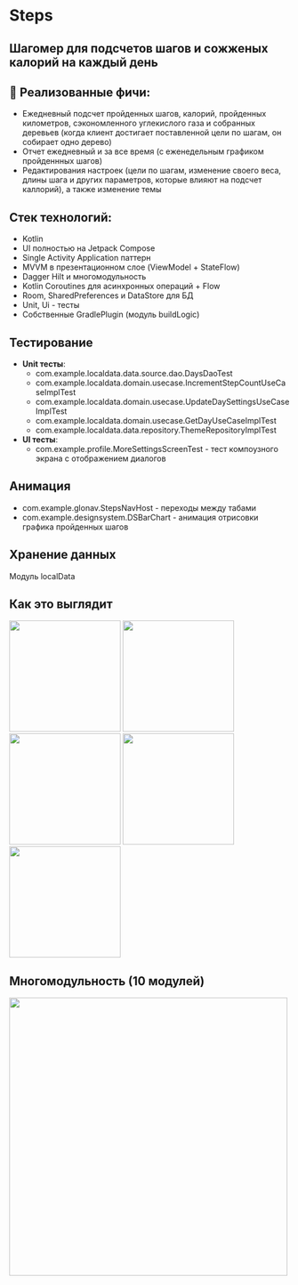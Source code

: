 # Steps
## Шагомер для подсчетов шагов и сожженых калорий на каждый день

## 🧐 Реализованные фичи:
- Ежедневный подсчет пройденных шагов, калорий, пройденных километров, сэкономленного углекислого газа и собранных деревьев (когда клиент достигает поставленной цели по шагам, он собирает одно дерево)
- Отчет ежедневный и за все время (с еженедельным графиком пройденнных шагов)
- Редактирования настроек (цели по шагам, изменение своего веса, длины шага и других параметров, которые влияют на подсчет каллорий), а также изменение темы 

## Стек технологий:
- Kotlin
- UI полностью на Jetpack Compose
- Single Activity Application паттерн
- MVVM в презентационном слое (ViewModel + StateFlow)
- Dagger Hilt и многомодульность
- Kotlin Coroutines для асинхронных операций + Flow
- Room, SharedPreferences и DataStore для БД
- Unit, Ui - тесты
- Собственные GradlePlugin (модуль buildLogic)

## Тестирование
 - **Unit тесты**:
   - com.example.localdata.data.source.dao.DaysDaoTest
   - com.example.localdata.domain.usecase.IncrementStepCountUseCaseImplTest
   - com.example.localdata.domain.usecase.UpdateDaySettingsUseCaseImplTest
   - com.example.localdata.domain.usecase.GetDayUseCaseImplTest
   - com.example.localdata.data.repository.ThemeRepositoryImplTest
- **UI тесты**:
   - com.example.profile.MoreSettingsScreenTest - тест компоузного экрана с отображением диалогов

## Анимация
 - com.example.glonav.StepsNavHost - переходы между табами
 - com.example.designsystem.DSBarChart - анимация отрисовки графика пройденных шагов

## Хранение данных 
Модуль localData

## Как это выглядит
<img src="https://github.com/evtushenko99/steps/assets/46201617/1791aba3-0ed2-4414-8fa9-1734a93356d0" width="200" />
<img src="https://github.com/evtushenko99/steps/assets/46201617/6890a3a2-6ce9-4729-a900-8d889314befc" width="200" />
<img src="https://github.com/evtushenko99/steps/assets/46201617/abf6cf6c-69e1-42bb-973c-0237f6e7eead" width="200" />
<img src="https://github.com/evtushenko99/steps/assets/46201617/93655114-1468-407a-8ba7-71bce0485b05" width="200" />
<img src="https://github.com/evtushenko99/steps/assets/46201617/0013f78e-fb97-4c64-9df5-8a1744d3ebf4" width="200" />

## Многомодульность (10 модулей)
<img src="https://github.com/user-attachments/assets/6c916a69-f064-4f52-a702-4d1b84534df5" width="500">

